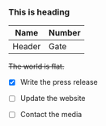 ### This is heading

|Name|Number|
|----|------|
|Header|Gate|

[^1]: This is the footnote. 

~~The world is flat.~~

- [x] Write the press release
- [ ] Update the website
- [ ] Contact the media 




